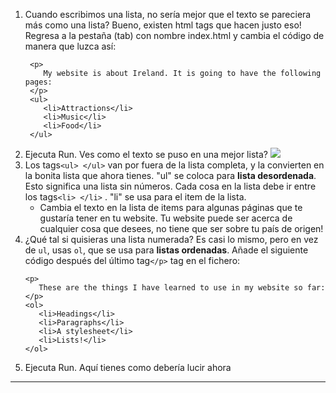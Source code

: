 1. Cuando escribimos una lista, no sería mejor que el texto se pareciera más como una lista? Bueno, existen html tags que hacen justo eso! Regresa a la pestaña \(tab\) con nombre index.html y cambia el código de manera que luzca así: 
   ```
    <p>
       My website is about Ireland. It is going to have the following pages:
    </p>
    <ul>
       <li>Attractions</li>
       <li>Music</li>
       <li>Food</li>
    </ul>
   ```
2. Ejecuta Run. Ves como el texto se puso en una mejor lista? ![](/assets/UnorderedList.png)
3. Los tags`<ul> </ul>` van por fuera de la lista completa, y la convierten en la bonita lista que ahora tienes. "ul" se coloca para **lista desordenada**. Esto significa una lista sin números. Cada cosa en la lista debe ir entre los tags`<li> </li>` . "li" se usa para el item de la lista. 
   * Cambia el texto en la lista de items para algunas páginas que te gustaría tener en tu website. Tu website puede ser acerca de cualquier cosa que desees, no tiene que ser sobre tu país de origen!
4. ¿Qué tal si quisieras una lista numerada? Es casi lo mismo, pero en vez de `ul`, usas `ol`, que se usa para **listas ordenadas**. Añade el siguiente código después del último tag`</p>` tag en el fichero:
   ```
   <p>
      These are the things I have learned to use in my website so far:
   </p>
   <ol>
      <li>Headings</li>
      <li>Paragraphs</li>
      <li>A stylesheet</li>
      <li>Lists!</li>
   </ol>
   ```
5. Ejecuta Run. Aquí tienes como debería lucir ahora 

---



